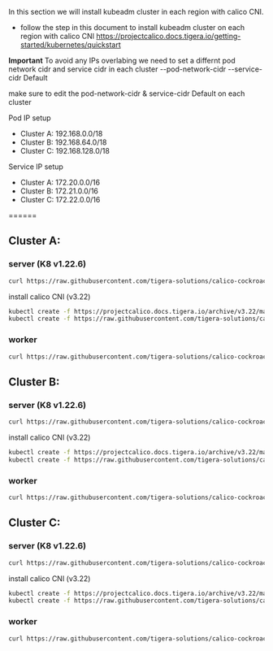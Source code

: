 In this section we will install kubeadm cluster in each region with calico CNI.
- follow the step in this document to install kubeadm cluster on each region with calico CNI
https://projectcalico.docs.tigera.io/getting-started/kubernetes/quickstart

**Important**
To avoid any IPs overlabing we need to set a differnt pod network cidr and service cidr in each cluster
--pod-network-cidr
--service-cidr Default

make sure to edit the pod-network-cidr & service-cidr Default on each cluster

Pod IP setup
- Cluster A: 192.168.0.0/18
- Cluster B: 192.168.64.0/18
- Cluster C: 192.168.128.0/18

Service IP setup 
- Cluster A: 172.20.0.0/16
- Cluster B: 172.21.0.0/16
- Cluster C: 172.22.0.0/16


======

## Cluster A:

### server (K8 v1.22.6)

```bash
curl https://raw.githubusercontent.com/tigera-solutions/calico-cockroachdb-service-federation/main/config/kubeadm-master-a.sh |bash
```
install calico CNI (v3.22)

```bash
kubectl create -f https://projectcalico.docs.tigera.io/archive/v3.22/manifests/tigera-operator.yaml
kubectl create -f https://raw.githubusercontent.com/tigera-solutions/calico-cockroachdb-service-federation/main/config/calico-custom-resources-a.yaml
```

### worker

```bash
curl https://raw.githubusercontent.com/tigera-solutions/calico-cockroachdb-service-federation/main/config/kubeadm-worker.sh |bash
```

## Cluster B:

### server (K8 v1.22.6)

```bash
curl https://raw.githubusercontent.com/tigera-solutions/calico-cockroachdb-service-federation/main/config/kubeadm-master-b.sh |bash
```
install calico CNI (v3.22)

```bash
kubectl create -f https://projectcalico.docs.tigera.io/archive/v3.22/manifests/tigera-operator.yaml
kubectl create -f https://raw.githubusercontent.com/tigera-solutions/calico-cockroachdb-service-federation/main/config/calico-custom-resources-b.yaml
```

### worker

```bash
curl https://raw.githubusercontent.com/tigera-solutions/calico-cockroachdb-service-federation/main/config/kubeadm-worker.sh |bash
```

## Cluster C:

### server (K8 v1.22.6)

```bash
curl https://raw.githubusercontent.com/tigera-solutions/calico-cockroachdb-service-federation/main/config/kubeadm-master-c.sh |bash
```
install calico CNI (v3.22)

```bash
kubectl create -f https://projectcalico.docs.tigera.io/archive/v3.22/manifests/tigera-operator.yaml
kubectl create -f https://raw.githubusercontent.com/tigera-solutions/calico-cockroachdb-service-federation/main/config/calico-custom-resources-c.yaml
```

### worker

```bash
curl https://raw.githubusercontent.com/tigera-solutions/calico-cockroachdb-service-federation/main/config/kubeadm-worker.sh |bash
```
